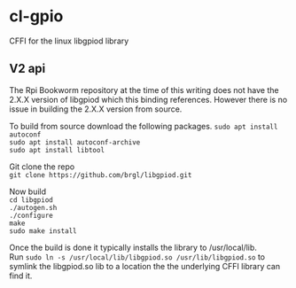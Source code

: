 # cl-gpio
CFFI for the linux libgpiod library

## V2 api
The Rpi Bookworm repository at the time of this writing does not have the 2.X.X version of libgpiod which this binding references. However there is no issue in building the 2.X.X version from source.

To build from source download the following packages.
`sudo apt install autoconf`  
`sudo apt install autoconf-archive`  
`sudo apt install libtool`  

Git clone the repo  
`git clone https://github.com/brgl/libgpiod.git`  

Now build  
`cd libgpiod`  
`./autogen.sh`  
`./configure`  
`make`  
`sudo make install`  

Once the build is done it typically installs the library to /usr/local/lib.  
Run `sudo ln -s /usr/local/lib/libgpiod.so /usr/lib/libgpiod.so` to symlink the libgpiod.so lib to a location the the underlying CFFI library can find it.
